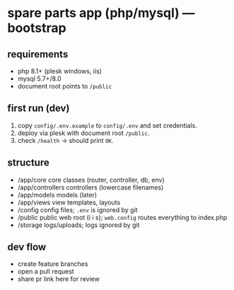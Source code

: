 # spare parts app (php/mysql) — bootstrap

## requirements
- php 8.1+ (plesk windows, iis)
- mysql 5.7+/8.0
- document root points to `/public`

## first run (dev)
1. copy `config/.env.example` to `config/.env` and set credentials.
2. deploy via plesk with document root `/public`.
3. check `/health` → should print `OK`.

## structure
- /app/core        core classes (router, controller, db, env)
- /app/controllers controllers (lowercase filenames)
- /app/models      models (later)
- /app/views       view templates, layouts
- /config          config files; `.env` is ignored by git
- /public          public web root (i i s); `web.config` routes everything to index.php
- /storage         logs/uploads; logs ignored by git

## dev flow
- create feature branches
- open a pull request
- share pr link here for review 

